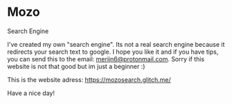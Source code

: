 # Mozo
Search Engine

I've created my own "search engine". Its not a real search engine because  it redirects your search text to google. I hope you like it and if you have tips, you can send this to the email: merijn6@protonmail.com. 
Sorry if this website is not that good but im just a beginner :)

This is the website adress: https://mozosearch.glitch.me/

Have a nice day!
